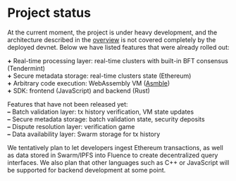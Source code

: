 # Project status

At the current moment, the project is under heavy development, and the architecture described in the [overview](introduction/overview.md) is not covered completely by the deployed devnet. Below we have listed features that were already rolled out:

**+** Real-time processing layer: real-time clusters with built-in BFT consensus (Tendermint)  
**+** Secure metadata storage: real-time clusters state (Ethereum)  
**+** Arbitrary code execution: WebAssembly VM ([Asmble](https://github.com/cretz/asmble))  
**+** SDK: frontend (JavaScript) and backend (Rust)  

Features that have not been released yet:  
**–** Batch validation layer: tx history verification, VM state updates  
**–** Secure metadata storage: batch validation state, security deposits  
**–** Dispute resolution layer: verification game  
**–** Data availability layer: Swarm storage for tx history  

We tentatively plan to let developers ingest Ethereum transactions, as well as data stored in Swarm/IPFS into Fluence to create decentralized query interfaces. We also plan that other languages such as C++ or JavaScript will be supported for backend development at some point.
